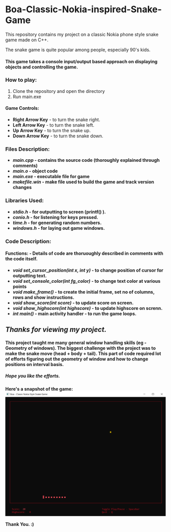 # Boa-Classic-Nokia-inspired-Snake-Game
This repository contains my project on a classic Nokia phone style snake game made on C++.

The snake game is quite popular among people, especially 90's kids.

#### This game takes a console input/output based approach on displaying objects and controlling the game.
  
### How to play:
1. Clone the repository and open the directory
2. Run main.exe
  
#### Game Controls:
* **Right Arrow Key** - to turn the snake right.
* **Left Arrow Key** - to turn the snake left.
* **Up Arrow Key** - to turn the snake up.
* **Down Arrow Key** - to turn the snake down.
<b>

### Files Description:
* *main.cpp* - contains the source code (thoroughly explained through comments)
* *main.o* - object code
* *main.exe* - executable file for game
* *makefile.win* - make file used to build the game and track version changes
<b>

### Libraries Used:
* *stdio.h* - for outputting to screen (printf() ).
* *conio.h* - for listening for keys pressed.
* *time.h* - for generating random numbers.
* *windows.h* - for laying out game windows.
<b>
  
### Code Description:
#### Functions: - Details of code are thoruoughly described in comments with the code itself.
* *void set_cursor_position(int x, int y)* - to change position of cursor for outputting text.
* *void set_console_color(int fg_color)* - to change text color at various points
* *void make_frame()* - to create the initial frame, set no of columns, rows and show instructions.
* *void show_score(int score)* - to update score on screen.
* *void show_highscore(int highscore)* - to update highscore on screnn.
* *int main()* - main activity handler - to run the game loops.
<b>

## *Thanks for viewing my project.*
#### This project taught me many general window handling skills (eg - Geometry of windows). The biggest challenge with the project was to make the snake move (head + body + tail). This part of code required lot of efforts figuring out the geometry of window and how to change positions on interval basis.
##### Hope you like the efforts.

Here's a snapshot of the game:
![alt text](https://github.com/tanmayvijay/Boa-Classic-Nokia-inspired-Snake-Game/blob/master/Boa%20-%20image.png)
<b><b>
  
Thank You. :)